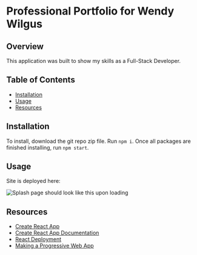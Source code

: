 # Professional Portfolio for Wendy Wilgus 

## Overview
This application was built to show my skills as a Full-Stack Developer.  


## Table of Contents

- [Installation](#installation)
- [Usage](#usage) 
- [Resources](#resources)



## Installation

To install, download the git repo zip file. Run `npm i`. Once all packages are finished installing, run `npm start`.


## Usage

Site is deployed here: 

![Splash page should look like this upon loading](../src/images/splash.jpg)



## Resources

* [Create React App](https://github.com/facebook/create-react-app)
* [Create React App Documentation](https://facebook.github.io/create-react-app/docs/getting-started)
* [React Deployment](https://facebook.github.io/create-react-app/docs/deployment)
* [Making a Progressive Web App](https://facebook.github.io/create-react-app/docs/making-a-progressive-web-app)